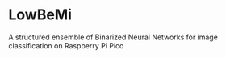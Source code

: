 # LowBeMi
A structured ensemble of Binarized Neural Networks for image classification on Raspberry Pi Pico 
